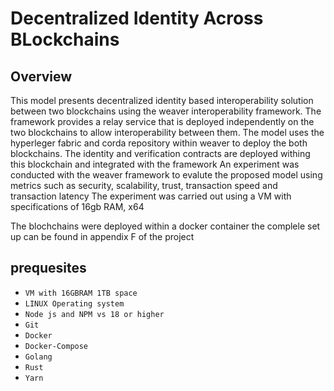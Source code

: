 # Decentralized Identity Across BLockchains

## Overview

This model presents decentralized identity based interoperability solution between two blockchains using the weaver interoperability framework. The framework provides a relay service that is deployed independently on the two blockchains to allow interoperability between them.
The model uses the hyperleger fabric and corda repository within weaver to deploy the both blockchains. The identity and verification contracts are deployed withing this blockchain and integrated with the framework
An experiment was conducted with the weaver framework to evalute the proposed model using metrics such as security, scalability, trust, transaction speed and transaction latency
The experiment was carried out using a VM with specifications of 16gb RAM, x64

The blochchains were deployed within a docker container
the complele set up can be found in appendix F of the project

## prequesites

- `VM with 16GBRAM 1TB space`
- `LINUX Operating system`
- `Node js and NPM vs 18 or higher`
- `Git`
- `Docker`
- `Docker-Compose`
- `Golang`
- `Rust`
- `Yarn`

